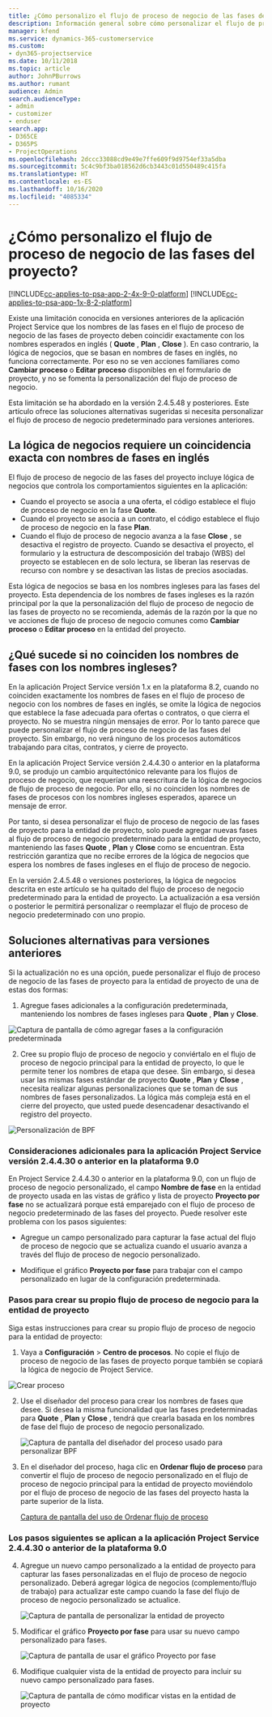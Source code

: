 ```yaml
---
title: ¿Cómo personalizo el flujo de proceso de negocio de las fases del proyecto?
description: Información general sobre cómo personalizar el flujo de proceso de negocio de fases del proyecto?
manager: kfend
ms.service: dynamics-365-customerservice
ms.custom:
- dyn365-projectservice
ms.date: 10/11/2018
ms.topic: article
author: JohnPBurrows
ms.author: rumant
audience: Admin
search.audienceType:
- admin
- customizer
- enduser
search.app:
- D365CE
- D365PS
- ProjectOperations
ms.openlocfilehash: 2dccc33088cd9e49e7ffe609f9d9754ef33a5dba
ms.sourcegitcommit: 5c4c9bf3ba018562d6cb3443c01d550489c415fa
ms.translationtype: HT
ms.contentlocale: es-ES
ms.lasthandoff: 10/16/2020
ms.locfileid: "4085334"
---
```

# <a name="how-do-i-customize-the-project-stages-business-process-flow"></a>¿Cómo personalizo el flujo de proceso de negocio de las fases del proyecto?
[!INCLUDE[cc-applies-to-psa-app-2-4x-9-0-platform](../includes/cc-applies-to-psa-app-2-4x-9-0-platform.md)]
[!INCLUDE[cc-applies-to-psa-app-1x-8-2-platform](../includes/cc-applies-to-psa-app-1x-8-2-platform.md)]

Existe una limitación conocida en versiones anteriores de la aplicación Project Service que los nombres de las fases en el flujo de proceso de negocio de las fases de proyecto deben coincidir exactamente con los nombres esperados en inglés ( **Quote** , **Plan** , **Close** ). En caso contrario, la lógica de negocios, que se basan en nombres de fases en inglés, no funciona correctamente. Por eso no se ven acciones familiares como **Cambiar proceso** o **Editar proceso** disponibles en el formulario de proyecto, y no se fomenta la personalización del flujo de proceso de negocio. 

Esta limitación se ha abordado en la versión 2.4.5.48 y posteriores. Este artículo ofrece las soluciones alternativas sugeridas si necesita personalizar el flujo de proceso de negocio predeterminado para versiones anteriores.  

## <a name="business-logic-requires-an-exact-match-with-english-stage-names"></a>La lógica de negocios requiere un coincidencia exacta con nombres de fases en inglés

El flujo de proceso de negocio de las fases del proyecto incluye lógica de negocios que controla los comportamientos siguientes en la aplicación:
- Cuando el proyecto se asocia a una oferta, el código establece el flujo de proceso de negocio en la fase **Quote**.
- Cuando el proyecto se asocia a un contrato, el código establece el flujo de proceso de negocio en la fase **Plan**.
- Cuando el flujo de proceso de negocio avanza a la fase **Close** , se desactiva el registro de proyecto. Cuando se desactiva el proyecto, el formulario y la estructura de descomposición del trabajo (WBS) del proyecto se establecen en de solo lectura, se liberan las reservas de recurso con nombre y se desactivan las listas de precios asociadas.

Esta lógica de negocios se basa en los nombres ingleses para las fases del proyecto. Esta dependencia de los nombres de fases ingleses es la razón principal por la que la personalización del flujo de proceso de negocio de las fases de proyecto no se recomienda, además de la razón por la que no ve acciones de flujo de proceso de negocio comunes como **Cambiar proceso** o **Editar proceso** en la entidad del proyecto.

## <a name="what-happens-if-the-stage-names-dont-match-the-english-names"></a>¿Qué sucede si no coinciden los nombres de fases con los nombres ingleses?

En la aplicación Project Service versión 1.x en la plataforma 8.2, cuando no coinciden exactamente los nombres de fases en el flujo de proceso de negocio con los nombres de fases en inglés, se omite la lógica de negocios que establece la fase adecuada para ofertas o contratos, o que cierra el proyecto. No se muestra ningún mensajes de error. Por lo tanto parece que puede personalizar el flujo de proceso de negocio de las fases del proyecto. Sin embargo, no verá ninguno de los procesos automáticos trabajando para citas, contratos, y cierre de proyecto.

En la aplicación Project Service versión 2.4.4.30 o anterior en la plataforma 9.0, se produjo un cambio arquitectónico relevante para los flujos de proceso de negocio, que requerían una reescritura de la lógica de negocios de flujo de proceso de negocio. Por ello, si no coinciden los nombres de fases de procesos con los nombres ingleses esperados, aparece un mensaje de error. 

Por tanto, si desea personalizar el flujo de proceso de negocio de las fases de proyecto para la entidad de proyecto, solo puede agregar nuevas fases al flujo de proceso de negocio predeterminado para la entidad de proyecto, manteniendo las fases **Quote** , **Plan** y **Close** como se encuentran. Esta restricción garantiza que no recibe errores de la lógica de negocios que espera los nombres de fases ingleses en el flujo de proceso de negocio.

En la versión 2.4.5.48 o versiones posteriores, la lógica de negocios descrita en este artículo se ha quitado del flujo de proceso de negocio predeterminado para la entidad de proyecto. La actualización a esa versión o posterior le permitirá personalizar o reemplazar el flujo de proceso de negocio predeterminado con uno propio. 

## <a name="workarounds-for-earlier-versions"></a>Soluciones alternativas para versiones anteriores

Si la actualización no es una opción, puede personalizar el flujo de proceso de negocio de las fases de proyecto para la entidad de proyecto de una de estas dos formas:

1. Agregue fases adicionales a la configuración predeterminada, manteniendo los nombres de fases ingleses para **Quote** , **Plan** y **Close**.


![Captura de pantalla de cómo agregar fases a la configuración predeterminada](media/FAQ-Customize-BPF-1.png)
 
2. Cree su propio flujo de proceso de negocio y conviértalo en el flujo de proceso de negocio principal para la entidad de proyecto, lo que le permite tener los nombres de etapa que desee. Sin embargo, si desea usar las mismas fases estándar de proyecto **Quote** , **Plan** y **Close** , necesita realizar algunas personalizaciones que se toman de sus nombres de fases personalizados. La lógica más compleja está en el cierre del proyecto, que usted puede desencadenar desactivando el registro del proyecto.

![Personalización de BPF](media/FAQ-Customize-BPF-2.png)

### <a name="additional-considerations-for-project-service-app-version-24430-or-earlier-on-platform-90"></a>Consideraciones adicionales para la aplicación Project Service versión 2.4.4.30 o anterior en la plataforma 9.0

En Project Service 2.4.4.30 o anterior en la plataforma 9.0, con un flujo de proceso de negocio personalizado, el campo **Nombre de fase** en la entidad de proyecto usada en las vistas de gráfico y lista de proyecto **Proyecto por fase** no se actualizará porque está emparejado con el flujo de proceso de negocio predeterminado de las fases del proyecto. Puede resolver este problema con los pasos siguientes:

- Agregue un campo personalizado para capturar la fase actual del flujo de proceso de negocio que se actualiza cuando el usuario avanza a través del flujo de proceso de negocio personalizado.

- Modifique el gráfico **Proyecto por fase** para trabajar con el campo personalizado en lugar de la configuración predeterminada.

### <a name="steps-to-create-your-own-business-process-flow-for-the-project-entity"></a>Pasos para crear su propio flujo de proceso de negocio para la entidad de proyecto

Siga estas instrucciones para crear su propio flujo de proceso de negocio para la entidad de proyecto:

1. Vaya a **Configuración** > **Centro de procesos**. No copie el flujo de proceso de negocio de las fases de proyecto porque también se copiará la lógica de negocio de Project Service.

  ![Crear proceso](media/FAQ-Customize-BPF-3.png)

2. Use el diseñador del proceso para crear los nombres de fases que desee. Si desea la misma funcionalidad que las fases predeterminadas para **Quote** , **Plan** y **Close** , tendrá que crearla basada en los nombres de fase del flujo de proceso de negocio personalizado.

   ![Captura de pantalla del diseñador del proceso usado para personalizar BPF](media/FAQ-Customize-BPF-4.png) 

3. En el diseñador del proceso, haga clic en **Ordenar flujo de proceso** para convertir el flujo de proceso de negocio personalizado en el flujo de proceso de negocio principal para la entidad de proyecto moviéndolo por el flujo de proceso de negocio de las fases del proyecto hasta la parte superior de la lista.


   [Captura de pantalla del uso de Ordenar flujo de proceso](media/FAQ-Customize-BPF-5-720.png)

### <a name="the-following-steps-apply-to-project-service-app-24430-or-earlier-on-the-90-platform"></a>Los pasos siguientes se aplican a la aplicación Project Service 2.4.4.30 o anterior de la plataforma 9.0

4. Agregue un nuevo campo personalizado a la entidad de proyecto para capturar las fases personalizadas en el flujo de proceso de negocio personalizado. Deberá agregar lógica de negocios (complemento/flujo de trabajo) para actualizar este campo cuando la fase del flujo de proceso de negocio personalizado se actualice.

   ![Captura de pantalla de personalizar la entidad de proyecto](media/FAQ-Customize-BPF-6-720.png)

5. Modificar el gráfico **Proyecto por fase** para usar su nuevo campo personalizado para fases.

   ![Captura de pantalla de usar el gráfico Proyecto por fase](media/FAQ-Customize-BPF-7-720.png)

6. Modifique cualquier vista de la entidad de proyecto para incluir su nuevo campo personalizado para fases.

   ![Captura de pantalla de cómo modificar vistas en la entidad de proyecto](media/FAQ-Customize-BPF-8-720.png)

